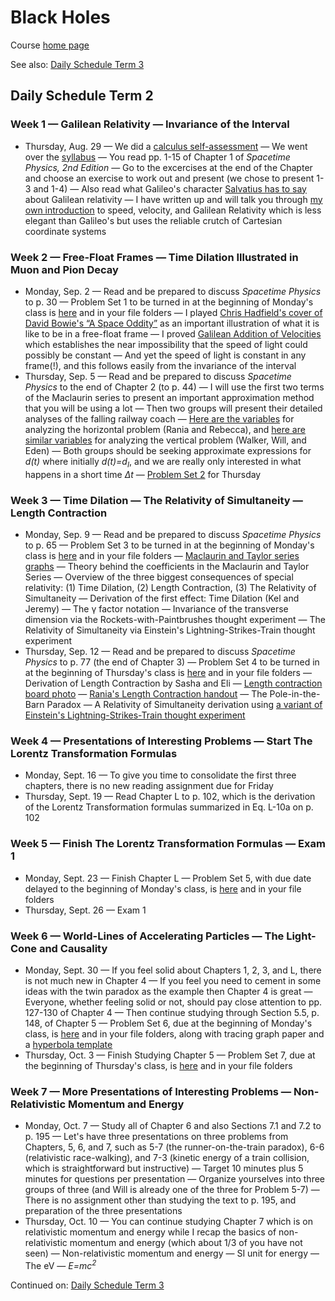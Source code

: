 # Black Holes

Course [home page](./)

See also: [Daily Schedule Term 3](./daily_schedule_term_3.html)

## Daily Schedule Term 2

### Week 1 &mdash; Galilean Relativity &mdash; Invariance of the Interval

* Thursday, Aug. 29 &mdash; We did a [calculus self-assessment](./exams/Exam0.nb.pdf) &mdash; We went over the [syllabus](./BlackHolesSyllabus.pdf) &mdash; You read pp. 1-15 of Chapter 1 of *Spacetime Physics, 2nd Edition* &mdash; Go to the excercises at the end of the Chapter and choose an exercise to work out and present (we chose to present 1-3 and 1-4) &mdash; Also read what Galileo's character [Salvatius has to say](./resources/GalileanRelativity-Salvatius.png) about Galilean relativity &mdash; I have written up and will talk you through [my own introduction](./resources/GalileanRelativity-Brian.pdf) to speed, velocity, and Galilean Relativity which is less elegant than Galileo's but uses the reliable crutch of Cartesian coordinate systems

### Week 2 &mdash; Free-Float Frames &mdash; Time Dilation Illustrated in Muon and Pion Decay

* Monday, Sep. 2 &mdash; Read and be prepared to discuss *Spacetime Physics* to p. 30 &mdash; Problem Set 1 to be turned in at the beginning of Monday's class is [here](./assignments/ProblemSet01.nb.pdf) and in your file folders &mdash; I played [Chris Hadfield's cover of David Bowie's &ldquo;A Space Oddity&rdquo;](https://youtu.be/KaOC9danxNo) as an important illustration of what it is like to be in a free-float frame &mdash; I proved [Galilean Addition of Velocities](./resources/GalileanAdditionOfVelocities.pdf) which establishes the near impossibility that the speed of light could possibly be constant &mdash; And yet the speed of light is constant in any frame(!), and this follows easily from the invariance of the interval
* Thursday, Sep. 5 &mdash; Read and be prepared to discuss *Spacetime Physics* to the end of Chapter 2 (to p. 44) &mdash; I will use the first two terms of the Maclaurin series to present an important approximation method that you will be using a lot &mdash; Then two groups will present their detailed analyses of the falling railway coach &mdash; [Here are the variables](resources/HorizontalCoachVariables.png) for analyzing the horizontal problem (Rania and Rebecca), and [here are similar variables](resources/VerticalCoachVariables.png) for analyzing the vertical problem (Walker, Will, and Eden) &mdash; Both groups should be seeking approximate expressions for *d(t)* where initially *d(t)=d<sub>I</sub>*, and we are really only interested in what happens in a short time *&Delta;t* &mdash; [Problem Set 2](./assignments/ProblemSet02.nb.pdf) for Thursday

### Week 3 &mdash; Time Dilation &mdash; The Relativity of Simultaneity &mdash; Length Contraction

* Monday, Sep. 9 &mdash; Read and be prepared to discuss *Spacetime Physics* to p. 65 &mdash; Problem Set 3 to be turned in at the beginning of Monday's class is [here](./assignments/ProblemSet03.nb.pdf) and in your file folders &mdash; [Maclaurin and Taylor series graphs](./resources/MaclaurinAndTaylorSeries.pdf) &mdash; Theory behind the coefficients in the Maclaurin and Taylor Series &mdash; Overview of the three biggest consequences of special relativity: (1) Time Dilation, (2) Length Contraction, (3) The Relativity of Simultaneity &mdash; Derivation of the first effect: Time Dilation (Kel and Jeremy) &mdash; The &gamma; factor notation &mdash; Invariance of the transverse dimension via the Rockets-with-Paintbrushes thought experiment &mdash; The Relativity of Simultaneity via Einstein&apos;s Lightning-Strikes-Train thought experiment
* Thursday, Sep. 12 &mdash; Read and be prepared to discuss *Spacetime Physics* to p. 77 (the end of Chapter 3) &mdash; Problem Set 4 to be turned in at the beginning of Thursday's class is [here](./assignments/ProblemSet04.nb.pdf) and in your file folders &mdash; Derivation of Length Contraction by Sasha and Eli &mdash; [Length contraction board photo](./resources/LengthContractionBoardPhoto.pdf) &mdash; [Rania&apos;s Length Contraction handout](./resources/RaniasLengthContractionWriteup.pdf) &mdash; The Pole-in-the-Barn Paradox &mdash; A Relativity of Simultaneity derivation using [a variant of Einstein&apos;s Lightning-Strikes-Train thought experiment](./resources/LightningStrikesTrain.pdf)

### Week 4 &mdash; Presentations of Interesting Problems &mdash; Start The Lorentz Transformation Formulas

* Monday, Sept. 16 &mdash; To give you time to consolidate the first three chapters, there is no new reading assignment due for Friday
* Thursday, Sept. 19 &mdash; Read Chapter L to p. 102, which is the derivation of the Lorentz Transformation formulas summarized in Eq. L-10a on p. 102

### Week 5 &mdash; Finish The Lorentz Transformation Formulas &mdash; Exam 1

* Monday, Sept. 23 &mdash; Finish Chapter L &mdash; Problem Set 5, with due date delayed to the beginning of Monday's class, is [here](./assignments/ProblemSet05.nb.pdf) and in your file folders
* Thursday, Sept. 26 &mdash; Exam 1

### Week 6 &mdash; World-Lines of Accelerating Particles &mdash; The Light-Cone and Causality

* Monday, Sept. 30 &mdash; If you feel solid about Chapters 1, 2, 3, and L, there is not much new in Chapter 4 &mdash; If you feel you need to cement in some ideas with the twin paradox as the example then Chapter 4 is great &mdash; Everyone, whether feeling solid or not, should pay close attention to pp. 127-130 of Chapter 4 &mdash; Then continue studying through Section 5.5, p. 148, of Chapter 5 &mdash; Problem Set 6, due at the beginning of Monday's class, is [here](./assignments/ProblemSet06.nb.pdf) and in your file folders, along with tracing graph paper and a [hyperbola template](./assignments/HyperbolaTemplate.pdf)
* Thursday, Oct. 3 &mdash; Finish Studying Chapter 5 &mdash; Problem Set 7, due at the beginning of Thursday's class, is [here](./assignments/ProblemSet07.nb.pdf) and in your file folders

### Week 7 &mdash; More Presentations of Interesting Problems &mdash; Non-Relativistic Momentum and Energy

* Monday, Oct. 7 &mdash; Study all of Chapter 6 and also Sections 7.1 and 7.2 to p. 195 &mdash; Let's have three presentations on three problems from Chapters, 5, 6, and 7, such as 5-7 (the runner-on-the-train paradox), 6-6 (relativistic race-walking), and 7-3 (kinetic energy of a train collision, which is straightforward but instructive) &mdash; Target 10 minutes plus 5 minutes for questions per presentation &mdash; Organize yourselves into three groups of three (and Will is already one of the three for Problem 5-7) &mdash; There is no assignment other than studying the text to p. 195, and preparation of the three presentations
* Thursday, Oct. 10 &mdash; You can continue studying Chapter 7 which is on relativistic momentum and energy while I recap the basics of non-relativistic momentum and energy (which about 1/3 of you have not seen) &mdash; Non-relativistic momentum and energy &mdash; SI unit for energy &mdash; The eV &mdash; *E=mc<sup>2</sup>*

Continued on: [Daily Schedule Term 3](./daily_schedule_term_3.html)
